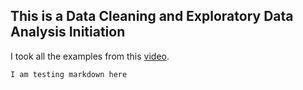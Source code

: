 ## This is a Data Cleaning and Exploratory Data Analysis Initiation

I took all the examples from this [video](https://www.youtube.com/playlist?list=PLUaB-1hjhk8GZOuylZqLz-Qt9RIdZZMBE).

``` sh
I am testing markdown here
```
